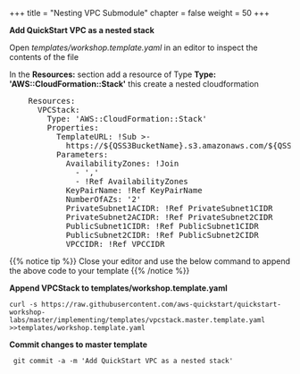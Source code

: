 +++
title = "Nesting VPC Submodule"
chapter = false
weight = 50
+++

**Add QuickStart VPC as a nested stack**

Open _templates/workshop.template.yaml_ in an editor to inspect the contents of the file

In the **Resources:** section add a resource of Type **Type: 'AWS::CloudFormation::Stack'** this create a nested cloudformation 

<pre>
    Resources:
      VPCStack:
        Type: 'AWS::CloudFormation::Stack'
        Properties:
          TemplateURL: !Sub >-
            https://${QSS3BucketName}.s3.amazonaws.com/${QSS3KeyPrefix}submodules/quickstart-aws-vpc/templates/aws-vpc.template
          Parameters:
            AvailabilityZones: !Join
              - ','
              - !Ref AvailabilityZones
            KeyPairName: !Ref KeyPairName
            NumberOfAZs: '2'
            PrivateSubnet1ACIDR: !Ref PrivateSubnet1CIDR
            PrivateSubnet2ACIDR: !Ref PrivateSubnet2CIDR
            PublicSubnet1CIDR: !Ref PublicSubnet1CIDR
            PublicSubnet2CIDR: !Ref PublicSubnet2CIDR
            VPCCIDR: !Ref VPCCIDR
</pre>

{{% notice tip %}}
Close your editor and use the below command to append the above code to your template
{{% /notice %}}

**Append VPCStack to templates/workshop.template.yaml**

`curl -s https://raw.githubusercontent.com/aws-quickstart/quickstart-workshop-labs/master/implementing/templates/vpcstack.master.template.yaml >>templates/workshop.template.yaml`

**Commit changes to master template**

` git commit -a -m 'Add QuickStart VPC as a nested stack'`

